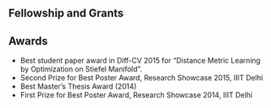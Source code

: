## Fellowship and Grants


## Awards
   - Best student paper award in Diff-CV 2015 for “Distance Metric Learning by Optimization on Stiefel Manifold”.
   - Second Prize for Best Poster Award, Research Showcase 2015, IIIT Delhi
   - Best Master’s Thesis Award (2014)
   - First Prize for Best Poster Award, Research Showcase 2014, IIIT Delhi
  
